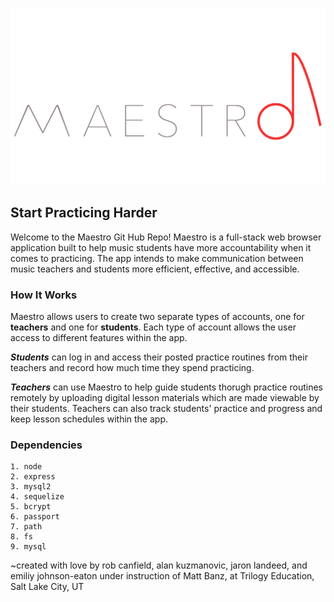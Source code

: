 ![Maestro Logo](public/images/Maestro-logo-emblem.png)

## Start Practicing Harder

Welcome to the Maestro Git Hub Repo! Maestro is a full-stack web browser application built to help music students have more accountability when it comes to practicing. The app intends to make communication between music teachers and students more efficient, effective, and accessible.

### How It Works

Maestro allows users to create two separate types of accounts, one for **teachers** and one for **students**. Each type of account allows the user access to different features within the app. 


***Students*** can log in and access their posted practice routines from their teachers and record how much time they spend practicing. 

***Teachers*** can use Maestro to help guide students thorugh practice routines remotely by uploading digital lesson materials which are made viewable by their students. Teachers can also track students' practice and progress and keep lesson schedules within the app. 


### Dependencies

    1. node
    2. express
    3. mysql2
    4. sequelize
    5. bcrypt
    6. passport
    7. path
    8. fs
    9. mysql
    

~created with love by rob canfield, alan kuzmanovic, jaron landeed, and emiliy johnson-eaton under instruction of Matt Banz, at Trilogy Education, Salt Lake City, UT
